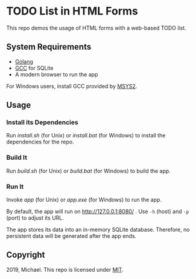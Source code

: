 # TODO List in HTML Forms

This repo demos the usage of HTML forms with a web-based TODO list.

## System Requirements

* [Golang](https://golang.org/)
* [GCC](https://gcc.gnu.org/) for SQLite
* A modern browser to run the app

For Windows users, install GCC provided by [MSYS2](https://www.msys2.org/).

## Usage

### Install its Dependencies

Run *install.sh* (for Unix) or *install.bat* (for Windows) to install the dependencies for the repo.

### Build It

Run *build.sh* (for Unix) or *build.bat* (for Windows) to build the app.

### Run It

Invoke *app* (for Unix) or *app.exe* (for Windows) to run the app.

By default, the app will run on http://127.0.0.1:8080/ . Use `-h` (host) and `-p` (port) to adjust its URL.

The app stores its data into an in-memory SQLite database. Therefore, no persistent data will be generated after the app ends.

## Copyright

2019, Michael. This repo is licensed under [MIT](https://opensource.org/licenses/MIT).
